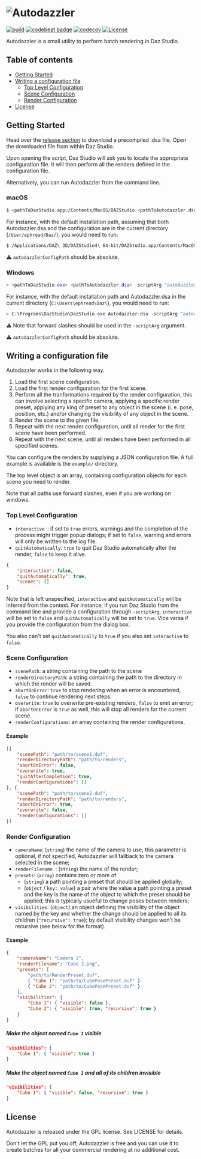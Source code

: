 # ![Autodazzler](https://i.imgur.com/KgX7eIm.jpg)

[![build](https://github.com/ephread/Autodazzler/actions/workflows/build.yml/badge.svg)](https://github.com/ephread/Autodazzler/actions/workflows/build.yml)
[![codebeat badge](https://codebeat.co/badges/0ca53387-6f52-4349-8b41-b02fd7ae0786)](https://codebeat.co/projects/github-com-ephread-autodazzler-master)
[![codecov](https://codecov.io/gh/ephread/Autodazzler/branch/master/graph/badge.svg)](https://codecov.io/gh/ephread/Autodazzler)
[![License](https://img.shields.io/badge/license-GPL-green.svg)](https://github.com/ephread/autodazzler/blob/master/LICENSE.md)

Autodazzler is a small utility to perform batch rendering in Daz Studio.

## Table of contents

  * [Getting Started](#getting-started)
  * [Writing a configuration file](#writing-a-configuration-file)
  	* [Top Level Configuration](#top-level-configuration)
  	* [Scene Configuration](#scene-configuration)
  	* [Render Configuration](#render-configuration)
  * [License](#license)

## Getting Started

Head over the [release section](https://github.com/ephread/Autodazzler/releases) to download a precompiled .dsa file. Open the downloaded file from within Daz Studio.

Upon opening the script, Daz Studio will ask you to locate the appropriate configuration file. It will then perform all the renders defined in the configuration file.

Alternatively, you can run Autodazzler from the command line.

### macOS

```bash
$ <pathToDazStudio.app>/Contents/MacOS/DAZStudio <pathToAutodazzler.dsa> -scriptArg "autodazzlerConfigPath='<pathToConfigurationPath.json>'"
```
For instance, with the default installation path, assuming that both Autodazzler.dsa and the configuration are in the current directory (`/User/ephread/Daz/`), you would need to run:

```bash
$ /Applications/DAZ\ 3D/DAZStudio4\ 64-bit/DAZStudio.app/Contents/MacOS/DAZStudio Autodazzler.dsa -scriptArg "autodazzlerConfigPath='/User/ephread/Daz/config.json'"
```

⚠️ `autodazzlerConfigPath` should be absolute.

### Windows

```powershell
> <pathToDazStudio.exe> <pathToAutodazzler.dsa> -scriptArg "autodazzlerConfigPath='<pathToConfigurationPath.json>'"
```

For instance, with the default installation path and Autodazzler.dsa in the current directory (`C:\Users\ephread\Daz\`), you would need to run:


```powershell
> C:\Programs\DazStudio\DazStudio.exe Autodazzler.dsa -scriptArg "autodazzlerConfigPath='C:/Users/ephread/Daz/config.json'"
```

⚠️ Note that forward slashes should be used in the `-scriptArg` argument.

⚠️ `autodazzlerConfigPath` should be absolute.

## Writing a configuration file

Autodazzler works in the following way.

1. Load the first scene configuration.
2. Load the first render configuration for the first scene.
3. Perform all the tranformations required by the render configuration, this can involve selecting a specific camera, applying a specific render preset, applying any king of preset to any object in the scene (i. e. pose, position, etc.) and/or changing the visibility of any object in the scene.
4. Render the scene to the given file.
5. Repeat with the next render configuration, until all render for the first scene have been performed.
6. Repeat with the next scene, until all renders have been performed in all specified scenes.

You can configure the renders by supplying a JSON configuration file. A full example is available is the `example/` directory.

The top level object is an array, containing configuration objects for each scene you need to render.

Note that all paths use forward slashes, even if you are working on windows.

### Top Level Configuration

- `interactive `: if set to `true` errors, warnings and the completion of the process might trigger popup dialogs; if set to `false`, warning and errors will only be written to the log file.
- `quitAutomatically`: `true` to quit Daz Studio automatically after the render, `false` to keep it alive.

```json
{
    "interactive": false,
    "quitAutomatically": true,
    "scenes": []
}
```

Note that is left unspecified, `interactive` and `quitAutomatically` will be inferred from the context. For instance, if you run Daz Studio from the command line and provide a configuration through `-scriptArg`, `interactive` will be set to `false` and `quitAutomatically` will be set to `true`. Vice versa if you provide the configuration from the dialog box.

You also can't set `quitAutomatically` to `true` if you also set `interactive` to `false`.

### Scene Configuration

- `scenePath`: a string containing the path to the scene
- `renderDirectoryPath`: a string containing the path to the directory in which the render will be saved.
- `abortOnError`: `true` to stop rendering when an error is encountered, `false` to continue rendering next steps.
- `overwrite`: `true` to overwrite pre-existing renders, `false` to emit an error; if `abortOnError` is `true` as well, this will stop all renders for the current scene.
- `renderConfigurations`: an array containing the render configurations.

#### Example

```json
[{
    "scenePath": "path/to/scene1.duf",
    "renderDirectoryPath": "path/to/renders",
    "abortOnError": false,
    "overwrite": true,
    "quitAfterCompletion": true,
    "renderConfigurations": []
}, {
    "scenePath": "path/to/scene2.duf",
    "renderDirectoryPath": "path/to/renders",
    "abortOnError": true,
    "overwrite": false,
    "renderConfigurations": []
}]
```

### Render Configuration

- `cameraName`: (`string`) the name of the camera to use; this parameter is optional, if not specified, Autodazzler will fallback to the camera selected in the scene;
- `renderFilename `: (`string`) the name of the render;
- `presets`: (`array`) contains zero or more of:
    - (`string`) a path pointing a preset that should be applied globally;
    - (`object` / `key: value`) a pair where the value a path pointing a preset and the key is the name of the object to which the preset should be applied; this is typically usueful to change poses between renders;
- `visibilities`: (`object`) an object defining the visibility of the object named by the key and whether the change should be applied to all its children (`"recursive": true`); by default visibility changes won't be recursive (see below for the format).

#### Example

```json
{
    "cameraName": "Camera 2",
    "renderFilename": "Cube 2.png",
    "presets": [
        "path/to/RenderPreset.duf",
        { "Cube 1": "path/to/CubePosePreset.duf" }
        { "Cube 2": "path/to/CubePosePreset.duf" }
    ],
    "visibilities": {
        "Cube 1": { "visible": false },
        "Cube 2": { "visible": true, "recursive": true }
    }
}
```

##### Make the object named `Cube 1` visible

```json
"visibilities": {
    "Cube 1": { "visible": true }
}
```

##### Make the object named `Cube 1` and all of its children invisible

```json
"visibilities": {
    "Cube 1": { "visible": false, "recursive": true }
}
```

## License

Autodazzler is released under the GPL license. See LICENSE for details.

Don't let the GPL put you off, Autodazzler is free and you can use it to create batches for all your commercial rendering at no additional cost.